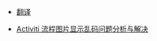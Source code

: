 * [翻译](zh_cn/translation.md)

* [Activiti 流程图片显示乱码问题分析与解决](zh_cn/activiti_diagram_garbled_characters)
